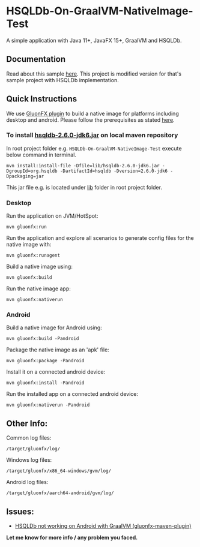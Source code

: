 # HSQLDb-On-GraalVM-NativeImage-Test

A simple application with Java 11+, JavaFX 15+, GraalVM and HSQLDb.

## Documentation

Read about this sample [here](https://docs.gluonhq.com/#_hellofx). This project is modified version for that's sample project with HSQLDb implementation.

## Quick Instructions

We use [GluonFX plugin](https://docs.gluonhq.com/) to build a native image for platforms including desktop and android.
Please follow the prerequisites as stated [here](https://docs.gluonhq.com/#_requirements).

### To install [hsqldb-2.6.0-jdk6.jar](http://www.hsqldb.org/download/hsqldb_260_jdk6/hsqldb-2.6.0-jdk6.jar) on local maven repository

In root project folder e.g. `HSQLDb-On-GraalVM-NativeImage-Test` execute below command in terminal.

    mvn install:install-file -Dfile=lib/hsqldb-2.6.0-jdk6.jar -DgroupId=org.hsqldb -DartifactId=hsqldb -Dversion=2.6.0-jdk6 -Dpackaging=jar
This jar file e.g.  is located under [lib](https://github.com/ctoabidmaqbool/HSQLDb-On-GraalVM-NativeImage-Test/tree/main/lib) folder in root project folder.

### Desktop

Run the application on JVM/HotSpot:

    mvn gluonfx:run

Run the application and explore all scenarios to generate config files for the native image with:

    mvn gluonfx:runagent

Build a native image using:

    mvn gluonfx:build

Run the native image app:

    mvn gluonfx:nativerun

### Android

Build a native image for Android using:

    mvn gluonfx:build -Pandroid

Package the native image as an 'apk' file:

    mvn gluonfx:package -Pandroid

Install it on a connected android device:

    mvn gluonfx:install -Pandroid

Run the installed app on a connected android device:

    mvn gluonfx:nativerun -Pandroid

## Other Info:

Common log files:

    /target/gluonfx/log/

Windows log files:

    /target/gluonfx/x86_64-windows/gvm/log/

Android log files:

    /target/gluonfx/aarch64-android/gvm/log/

## Issues:

- [HSQLDb not working on Android with GraalVM (gluonfx-maven-plugin)](https://github.com/ctoabidmaqbool/HSQLDb-On-GraalVM-NativeImage-Test/issues/1)

**Let me know for more info / any problem you faced.**